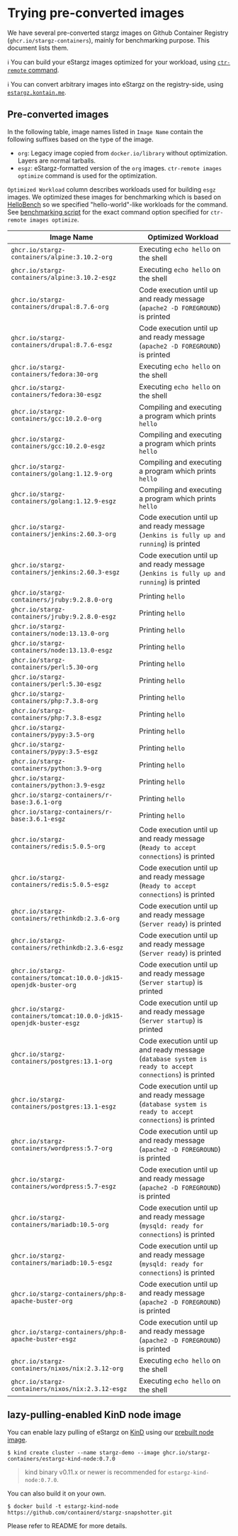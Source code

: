 # Trying pre-converted images

We have several pre-converted stargz images on Github Container Registry (`ghcr.io/stargz-containers`), mainly for benchmarking purpose.
This document lists them.

:information_source: You can build your eStargz images optimized for your workload, using [`ctr-remote` command](/docs/ctr-remote.md).

:information_source: You can convert arbitrary images into eStargz on the registry-side, using [`estargz.kontain.me`](https://estargz.kontain.me).

## Pre-converted images

In the following table, image names listed in `Image Name` contain the following suffixes based on the type of the image.

- `org`: Legacy image copied from `docker.io/library` without optimization. Layers are normal tarballs.
- `esgz`: eStargz-formatted version of the `org` images. `ctr-remote images optimize` command is used for the optimization.

`Optimized Workload` column describes workloads used for building `esgz` images. We optimized these images for benchmarking which is based on [HelloBench](https://github.com/Tintri/hello-bench) so we specified "hello-world"-like workloads for the command. See [benchmarking script](/script/benchmark/hello-bench/src/hello.py) for the exact command option specified for `ctr-remote images optimize`. 

|Image Name|Optimized Workload|
---|---
|`ghcr.io/stargz-containers/alpine:3.10.2-org`|Executing `echo hello` on the shell|
|`ghcr.io/stargz-containers/alpine:3.10.2-esgz`|Executing `echo hello` on the shell|
|`ghcr.io/stargz-containers/drupal:8.7.6-org`|Code execution until up and ready message (`apache2 -D FOREGROUND`) is printed|
|`ghcr.io/stargz-containers/drupal:8.7.6-esgz`|Code execution until up and ready message (`apache2 -D FOREGROUND`) is printed|
|`ghcr.io/stargz-containers/fedora:30-org`|Executing `echo hello` on the shell|
|`ghcr.io/stargz-containers/fedora:30-esgz`|Executing `echo hello` on the shell|
|`ghcr.io/stargz-containers/gcc:10.2.0-org`|Compiling and executing a program which prints `hello`|
|`ghcr.io/stargz-containers/gcc:10.2.0-esgz`|Compiling and executing a program which prints `hello`|
|`ghcr.io/stargz-containers/golang:1.12.9-org`|Compiling and executing a program which prints `hello`|
|`ghcr.io/stargz-containers/golang:1.12.9-esgz`|Compiling and executing a program which prints `hello`|
|`ghcr.io/stargz-containers/jenkins:2.60.3-org`|Code execution until up and ready message (`Jenkins is fully up and running`) is printed|
|`ghcr.io/stargz-containers/jenkins:2.60.3-esgz`|Code execution until up and ready message (`Jenkins is fully up and running`) is printed|
|`ghcr.io/stargz-containers/jruby:9.2.8.0-org`|Printing `hello`|
|`ghcr.io/stargz-containers/jruby:9.2.8.0-esgz`|Printing `hello`|
|`ghcr.io/stargz-containers/node:13.13.0-org`|Printing `hello`|
|`ghcr.io/stargz-containers/node:13.13.0-esgz`|Printing `hello`|
|`ghcr.io/stargz-containers/perl:5.30-org`|Printing `hello`|
|`ghcr.io/stargz-containers/perl:5.30-esgz`|Printing `hello`|
|`ghcr.io/stargz-containers/php:7.3.8-org`|Printing `hello`|
|`ghcr.io/stargz-containers/php:7.3.8-esgz`|Printing `hello`|
|`ghcr.io/stargz-containers/pypy:3.5-org`|Printing `hello`|
|`ghcr.io/stargz-containers/pypy:3.5-esgz`|Printing `hello`|
|`ghcr.io/stargz-containers/python:3.9-org`|Printing `hello`|
|`ghcr.io/stargz-containers/python:3.9-esgz`|Printing `hello`|
|`ghcr.io/stargz-containers/r-base:3.6.1-org`|Printing `hello`|
|`ghcr.io/stargz-containers/r-base:3.6.1-esgz`|Printing `hello`|
|`ghcr.io/stargz-containers/redis:5.0.5-org`|Code execution until up and ready message (`Ready to accept connections`) is printed|
|`ghcr.io/stargz-containers/redis:5.0.5-esgz`|Code execution until up and ready message (`Ready to accept connections`) is printed|
|`ghcr.io/stargz-containers/rethinkdb:2.3.6-org`|Code execution until up and ready message (`Server ready`) is printed|
|`ghcr.io/stargz-containers/rethinkdb:2.3.6-esgz`|Code execution until up and ready message (`Server ready`) is printed|
|`ghcr.io/stargz-containers/tomcat:10.0.0-jdk15-openjdk-buster-org`|Code execution until up and ready message (`Server startup`) is printed|
|`ghcr.io/stargz-containers/tomcat:10.0.0-jdk15-openjdk-buster-esgz`|Code execution until up and ready message (`Server startup`) is printed|
|`ghcr.io/stargz-containers/postgres:13.1-org`|Code execution until up and ready message (`database system is ready to accept connections`) is printed|
|`ghcr.io/stargz-containers/postgres:13.1-esgz`|Code execution until up and ready message (`database system is ready to accept connections`) is printed|
|`ghcr.io/stargz-containers/wordpress:5.7-org`|Code execution until up and ready message (`apache2 -D FOREGROUND`) is printed|
|`ghcr.io/stargz-containers/wordpress:5.7-esgz`|Code execution until up and ready message (`apache2 -D FOREGROUND`) is printed|
|`ghcr.io/stargz-containers/mariadb:10.5-org`|Code execution until up and ready message (`mysqld: ready for connections`) is printed|
|`ghcr.io/stargz-containers/mariadb:10.5-esgz`|Code execution until up and ready message (`mysqld: ready for connections`) is printed|
|`ghcr.io/stargz-containers/php:8-apache-buster-org`|Code execution until up and ready message (`apache2 -D FOREGROUND`) is printed|
|`ghcr.io/stargz-containers/php:8-apache-buster-esgz`|Code execution until up and ready message (`apache2 -D FOREGROUND`) is printed|
|`ghcr.io/stargz-containers/nixos/nix:2.3.12-org`|Executing `echo hello` on the shell|
|`ghcr.io/stargz-containers/nixos/nix:2.3.12-esgz`|Executing `echo hello` on the shell|

## lazy-pulling-enabled KinD node image

You can enable lazy pulling of eStargz on [KinD](https://github.com/kubernetes-sigs/kind) using our [prebuilt node image](https://github.com/orgs/stargz-containers/packages/container/package/estargz-kind-node).

```console
$ kind create cluster --name stargz-demo --image ghcr.io/stargz-containers/estargz-kind-node:0.7.0
```

> kind binary v0.11.x or newer is recommended for `estargz-kind-node:0.7.0`.

You can also build it on your own.

```
$ docker build -t estargz-kind-node https://github.com/containerd/stargz-snapshotter.git
```

Please refer to README for more details.
